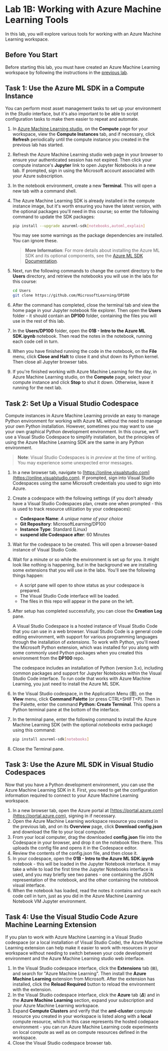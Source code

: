 # Lab 1B: Working with Azure Machine Learning Tools

In this lab, you will explore various tools for working with an Azure Machine Learning workspace.

## Before You Start

Before starting this lab, you must have created an Azure Machine Learning workspace by following the instructions in the [previous lab](Lab01A.md).

## Task 1: Use the Azure ML SDK in a Compute Instance

You can perform most asset management tasks to set up your environment in the *Studio* interface, but it's also important to be able to script configuration tasks to make them easier to repeat and automate.

1. In [Azure Machine Learning studio](https://ml.azure.com), on the **Compute** page for your workspace, view the **Compute Instances** tab, and if necessary, click **Refresh** periodically until the compute instance you created in the previous lab has started.
2. Refresh the Azure Machine Learning studio web page in your browser to ensure your authenticated session has not expired. Then click your compute instance's **Jupyter** link  to open Jupyter Notebooks in a new tab. If prompted, sign in using the Microsoft account associated with your Azure subscription.
3. In the notebook environment, create a new **Terminal**. This will open a new tab with a command shell.
4. The Azure Machine Learning SDK is already installed in the compute instance image, but it's worth ensuring you have the latest version, with the optional packages you'll need in this course; so enter the following command to update the SDK packages:

    ```bash
    pip install --upgrade azureml-sdk[notebooks,automl,explain]
    ```

    You may see some warnings as the package dependencies are installed. You can ignore these.

    > **More Information**: For more details about installing the Azure ML SDK and its optional components, see the [Azure ML SDK Documentation](https://docs.microsoft.com/python/api/overview/azure/ml/install?view=azure-ml-py).

5. Next, run the following commands to change the current directory to the **Users** directory, and retrieve the notebooks you will use in the labs for this course:

    ```bash
    cd Users
    git clone https://github.com/MicrosoftLearning/DP100
    ```

6. After the command has completed, close the terminal tab and view the home page in your Jupyter notebook file explorer. Then open the **Users** folder - it should contain an **DP100** folder, containing the files you will use in the rest of this lab.
7. In the **Users/DP100** folder, open the **01B - Intro to the Azure ML SDK.ipynb** notebook. Then read the notes in the notebook, running each code cell in turn.
8. When you have finished running the code in the notebook, on the **File** menu, click **Close and Halt** to close it and shut down its Python kernel. Then close all Jupyter browser tabs.
9. If you're finished working with Azure Machine Learning for the day, in Azure Machine Learning studio, on the **Compute** page, select your compute instance and click **Stop** to shut it down. Otherwise, leave it running for the next lab.

## Task 2: Set Up a Visual Studio Codespace

Compute instances in Azure Machine Learning provide an easy to manage Python environment for working with Azure ML without the need to manage your own Python installation. However, sometimes you may want to use your own graphical Python development environment. In this course, we'll use a Visual Studio Codespace to simplify installation, but the principles of using the Azure Machine Learning SDK are the same in any Python environment.

> **Note**: Visual Studio Codespaces is in *preview* at the time of writing. You may experience some unexpected error messages.

1. In a new browser tab, navigate to [https://online.visualstudio.com](https://online.visualstudio.com). If prompted, sign into Visual Studio Codespaces using the same Microsoft credentials you used to sign into Azure.
2. Create a codespace with the following settings (if you don't already have a Visual Studio Codespaces plan, create one when prompted - this is used to track resource utilization by your codespaces):
    - **Codespace Name**: *A unique name of your choice*
    - **Git Repository**: MicrosoftLearning/DP100
    - **Instance Type**: Standard (Linux)
    - **suspend idle Codespace after**: 60 Minutes
3.  Wait for the codespace to be created. This will open a browser-based instance of Visual Studio Code.
4. Wait for a minute or so while the environment is set up for you. It might look like nothing is happening, but in the background we are installing some extensions that you will use in the labs. You'll see the following things happen:
    - A script pane will open to show status as your codespace is prepared.
    - The Visual Studio Code interface will be loaded.
    - The files in this repo will appear in the pane on the left.
5. After setup has completed successfully, you can close the **Creation Log** pane.

    A Visual Studio Codespace is a hosted instance of Visual Studio Code that you can use in a web browser. Visual Studio Code is a general code editing environment, with support for various programming languages through the installation of *extensions*. To work with Python, you'll need the Microsoft Python extension, which was installed for you along with some commonly used Python packages when you created this environment from the **DP100** repo.

    The codespace includes an installation of Python (version 3.x), including common packages and support for Jupyter Notebooks within the Visual Studio Code interface. To run code that works with Azure Machine Learning, you just need to install the Azure ML SDK.

6. In the Visual Studio codespace, in the Application Menu (**&#9776;**), on the **View** menu, click **Command Palette** (or press CTRL+SHIFT+P). Then in the Palette, enter the command **Python: Create Terminal**. This opens a Python terminal pane at the bottom of the interface.
7. In the terminal pane, enter the following command to install the Azure Machine Learning SDK (with the optional *notebooks* extra package) using this command:

    ```bash
    pip install azureml-sdk[notebooks]
    ```

8. Close the Terminal pane.

## Task 3: Use the Azure ML SDK in Visual Studio Codespaces

Now that you have a Python development environment, you can use the Azure Machine Learning SDK in it. First, you need to get the configuration information required to connect to your Azure Machine Learning workspace.

1. In a new browser tab, open the Azure portal at [https://portal.azure.com](https://portal.azure.com), signing in if necessary.
2. Open the Azure Machine Learning workspace resource you created in the previous lab, and on its **Overview** page, click **Download config.json** and download the file to your local computer.
3. From your local computer, drag the downloaded **config.json** file into the Codespace in your browser, and drop it on the notebook files there. This uploads the config file and opens it in the Codespace editor.
4. Review the contents of the config.json file, and then close it.
5. In your codespace, open the **01B - Intro to the Azure ML SDK.ipynb** notebook - this will be loaded in the Jupyter Notebook interface. It may take a while to load the first time the Jupyter Notebooks interface is used, and you may briefly see two panes - one containing the JSON representation of the notebook, and the other containing the notebook visual interface.
6. When the notebook has loaded, read the notes it contains and run each code cell in turn, just as you did in the Azure Machine Learning Notebook VM Jupyter environment.

## Task 4: Use the Visual Studio Code Azure Machine Learning Extension

If you plan to work with Azure Machine Learning in a Visual Studio codespace (or a local installation of Visual Studio Code), the Azure Machine Learning extension can help make it easier to work with resources in your workspace without needing to switch between your code development environment and the Azure Machine Learning studio web interface.

1. In the Visual Studio codespace interface, click the **Extensions** tab (&#8862;), and search for "Azure Machine Learning". Then install the **Azure Machine Learning** extension from Microsoft. After the extension has installed, click the **Reload Required** button to reload the environment with the extension.
2. In the Visual Studio codespace interface, click the **Azure** tab (***&Delta;***) and in the **Azure Machine Learning** section, expand your subscription and your Azure Machine Learning workspace.
3. Expand **Compute Clusters** and verify that the **aml-cluster** compute resource you created in your workspace is listed along with a **local** compute resource, which in this case represents the hosted codepace environment - you can run Azure Machine Learning code experiments on local compute as well as on compute resources defined in the workspace.
4. Close the Visual Studio codespace browser tab.
